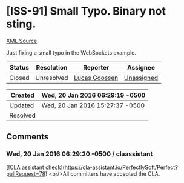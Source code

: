 # [ISS-91] Small Typo. Binary not sting.

[XML Source](./xml/ISS-91.xml)
<p><p>Just fixing a small typo in the WebSockets example.</p></p>





Status|Resolution|Reporter|Assignee
------|----------|--------|--------
Closed|Unresolved|[Lucas Goossen](ludagoo)|[Unassigned]($-1)





Created|Wed, 20 Jan 2016 06:29:19 -0500
-------|--------------
Updated|Wed, 20 Jan 2016 15:27:37 -0500
Resolved|


## Comments




### Wed, 20 Jan 2016 06:29:20 -0500 / claassistant 

<p><p>[!<a href="https://cla-assistant.io/pull/badge/signed" class="external-link" rel="nofollow">CLA assistant check</a>](<a href="https://cla-assistant.io/PerfectlySoft/Perfect?pullRequest=78" class="external-link" rel="nofollow">https://cla-assistant.io/PerfectlySoft/Perfect?pullRequest=78</a>) &lt;br/&gt;All committers have accepted the CLA.</p></p>


